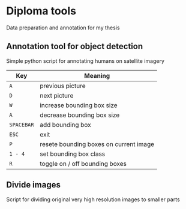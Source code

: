 # Diploma tools
Data preparation and annotation for my thesis

## Annotation tool for object detection
Simple python script for annotating humans on satellite imagery

Key | Meaning
--- | --- 
`A` | previous picture
`D` | next picture
`W` | increase bounding box size
`A` | decrease bounding box size
`SPACEBAR` | add bounding box 
`ESC` | exit 
`P` | resete bounding boxes on current image 
`1 - 4` | set bounding box class
`R` | toggle on / off bounding boxes 

## Divide images
Script for dividing original very high resolution images to smaller parts
